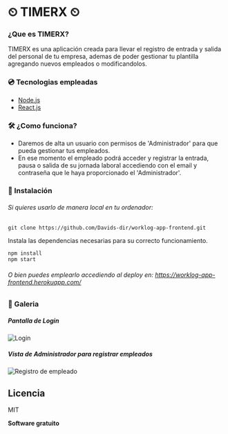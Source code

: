 # ⏲ TIMERX ⏲

### ¿Que es TIMERX?
TIMERX es una aplicación creada para llevar el registro de entrada y salida del personal de tu empresa, ademas de poder gestionar tu plantilla agregando nuevos empleados o modificandolos.

### 💿 Tecnologias empleadas
- [Node.js](https://nodejs.org/es/docs/)
- [React.js](https://es.reactjs.org/)


### 🛠 ¿Como funciona?

  - Daremos de alta un usuario con permisos de 'Administrador' para que pueda gestionar tus empleados.
  - En ese momento el empleado podrá acceder y registrar la entrada, pausa o salida de su jornada laboral accediendo con
  el email y contraseña que le haya proporcionado el 'Administrador'.


### 💾 Instalación
###### Si quieres usarlo de manera local en tu ordenador:

```git clone https://github.com/Davids-dir/worklog-app-frontend.git```

Instala las dependencias necesarias para su correcto funcionamiento. 
```
npm install
npm start
```

###### O bien puedes emplearlo accediendo al deploy en: https://worklog-app-frontend.herokuapp.com/


### 🔎 Galeria
##### Pantalla de Login
![Login](http://g.recordit.co/JGRheWqKeS.gif)

##### Vista de Administrador para registrar empleados
![Registro de empleado](http://g.recordit.co/DEfNEt57dh.gif)


Licencia
----

MIT


**Software gratuito**